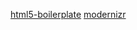 [html5-boilerplate](https://github.com/h5bp/html5-boilerplate)
[modernizr](http://modernizr.com/)


